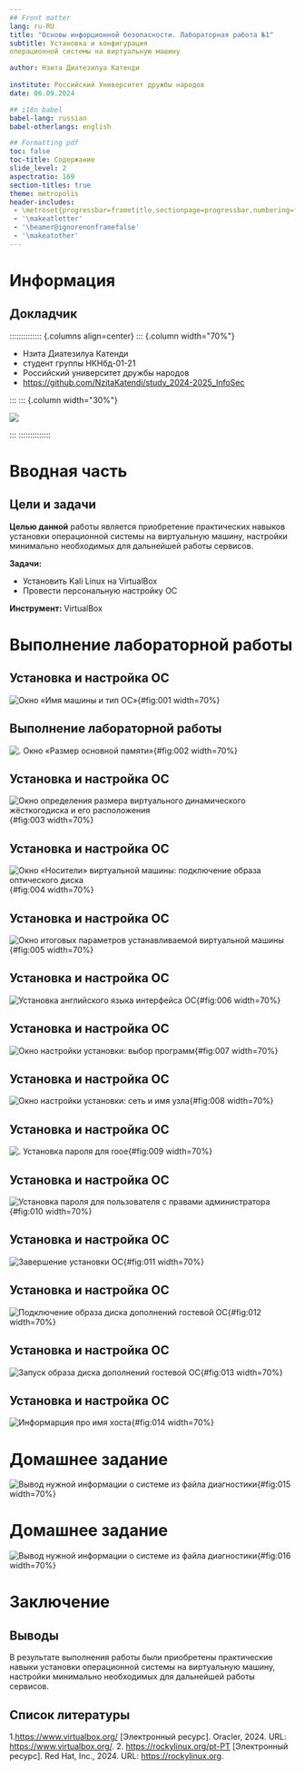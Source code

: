 ```yaml
---
## Front matter
lang: ru-RU
title: "Основы инфорционной безопасности. Лабораторная работа №1" 
subtitle: Установка и конфигурация
операционной системы на виртуальную машину

author: Нзита Диатезилуа Катенди
	
institute: Российский Университет дружбы народов
date: 06.09.2024

## i18n babel
babel-lang: russian
babel-otherlangs: english

## Formatting pdf
toc: false
toc-title: Содержание
slide_level: 2
aspectratio: 169
section-titles: true
theme: metropolis
header-includes:
 - \metroset{progressbar=frametitle,sectionpage=progressbar,numbering=fraction}
 - '\makeatletter'
 - '\beamer@ignorenonframefalse'
 - '\makeatother'
---
```


# Информация

## Докладчик

:::::::::::::: {.columns align=center}
::: {.column width="70%"}

  * Нзита Диатезилуа Катенди
  * студент группы НКНбд-01-21
  * Российский университет дружбы народов
  * https://github.com/NzitaKatendi/study_2024-2025_InfoSec

:::
::: {.column width="30%"}

![](./image/nzita.png)

:::
::::::::::::::

# Вводная часть

## Цели и задачи

**Целью данной** работы является приобретение практических навыков
установки операционной системы на виртуальную машину, настройки минимально необходимых для дальнейшей работы сервисов.

**Задачи:**

- Установить Kali Linux на VirtualBox
- Провести персональную настройку ОС

**Инструмент:** VirtualBox

# Выполнение лабораторной работы

## Установка и настройка ОС

![Окно «Имя машины и тип ОС»](image/1.png){#fig:001 width=70%}

## Выполнение лабораторной работы

![. Окно «Размер основной памяти»](image/2.png){#fig:002 width=70%}

## Установка и настройка ОС

![Окно определения размера виртуального динамического жёсткогодиска и его расположения](image/3.png){#fig:003 width=70%}

## Установка и настройка ОС

![Окно «Носители» виртуальной машины: подключение образа оптического диска](image/4.png){#fig:004 width=70%}

## Установка и настройка ОС

![Окно итоговых параметров устанавливаемой виртуальной машины](image/20.png){#fig:005 width=70%}

## Установка и настройка ОС

![Установка английского языка интерфейса ОС](image/6.png){#fig:006 width=70%}

## Установка и настройка ОС

![Окно настройки установки: выбор программ](image/7.png){#fig:007 width=70%}

## Установка и настройка ОС

![ Окно настройки установки: сеть и имя узла](image/8.png){#fig:008 width=70%}

## Установка и настройка ОС

![. Установка пароля для rooе](image/9.png){#fig:009 width=70%}

## Установка и настройка ОС

![Установка пароля для пользователя с правами администратора](image/10.png){#fig:010 width=70%}

## Установка и настройка ОС

![Завершение установки ОС](image/11.png){#fig:011 width=70%}

## Установка и настройка ОС

![Подключение образа диска дополнений гостевой ОС](image/14.png){#fig:012 width=70%}

## Установка и настройка ОС

![Запуск образа диска дополнений гостевой ОС](image/15.png){#fig:013 width=70%}

## Установка и настройка ОС

![Информарция про имя хоста](image/17.png){#fig:014 width=70%}

# Домашнее задание

![Вывод нужной информации о системе из файла диагностики](image/14.png){#fig:015 width=70%}

# Домашнее задание

![Вывод нужной информации о системе из файла диагностики](image/19.png){#fig:016 width=70%}

# Заключение

## Выводы

В результате выполнения работы были приобретены практические навыки установки операционной системы на виртуальную машину, настройки минимально необходимых для дальнейшей работы сервисов.

## Список литературы

1.https://www.virtualbox.org/  [Электронный ресурс]. Oracler, 2024. URL: https://www.virtualbox.org/.
2. https://rockylinux.org/pt-PT [Электронный ресурс]. Red Hat, Inc., 2024. URL: https://rockylinux.org.


